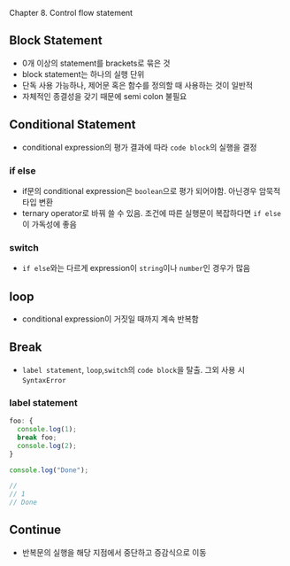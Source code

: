 Chapter 8. Control flow statement

## Block Statement

- 0개 이상의 statement를 brackets로 묶은 것
- block statement는 하나의 실행 단위
- 단독 사용 가능하나, 제어문 혹은 함수를 정의할 때 사용하는 것이 일반적
- 자체적인 종결성을 갖기 때문에 semi colon 불필요

## Conditional Statement

- conditional expression의 평가 결과에 따라 `code block`의 실행을 결정

### if else

- if문의 conditional expression은 `boolean`으로 평가 되어야함. 아닌경우 암묵적 타입 변환
- ternary operator로 바꿔 쓸 수 있음. 조건에 따른 실행문이 복잡하다면 `if else`이 가독성에 좋음

### switch

- `if else`와는 다르게 expression이 `string`이나 `number`인 경우가 많음

## loop

- conditional expression이 거짓일 때까지 계속 반복함

## Break

- `label statement`, `loop`,`switch`의 `code block`을 탈출. 그외 사용 시 `SyntaxError`

### label statement

```js
foo: {
  console.log(1);
  break foo;
  console.log(2);
}

console.log("Done");

//
// 1
// Done
```

## Continue

- 반복문의 실행을 해당 지점에서 중단하고 증감식으로 이동
